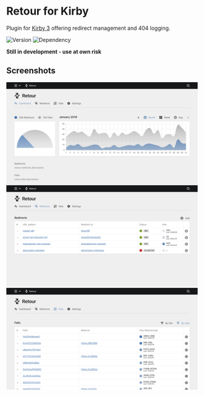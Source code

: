 # Retour for Kirby
Plugin for [Kirby 3](https://getkirby.com) offering redirect management and 404 logging. 

![Version](https://img.shields.io/github/release/distantnative/kirby-retour.svg?style=for-the-badge)
![Dependency](https://img.shields.io/badge/for_kirby-3.0.0-yellow.svg?style=for-the-badge)

**Still in development - use at own risk**

## Screenshots
![Dashboards](docs/dashboard.png)
![Redirects](docs/redirects.png)
![Fails](docs/fails.png)
